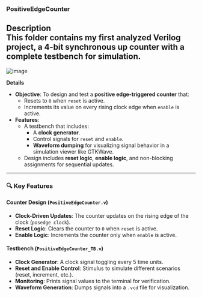 ### PositiveEdgeCounter

**Description**  
This folder contains my **first analyzed Verilog project**, a **4-bit synchronous up counter** with a complete **testbench** for simulation.
---

![image](https://github.com/user-attachments/assets/05fcb34c-e8f8-4dd9-aacf-6078602be70a)


**Details**  
- **Objective**: To design and test a **positive edge-triggered counter** that:
  - Resets to `0` when `reset` is active.
  - Increments its value on every rising clock edge when `enable` is active.
- **Features**:
  - A testbench that includes:
    - A **clock generator**.
    - Control signals for `reset` and `enable`.
    - **Waveform dumping** for visualizing signal behavior in a simulation viewer like GTKWave.
  - Design includes **reset logic**, **enable logic**, and non-blocking assignments for sequential updates.

---

### 🔍 **Key Features**

#### **Counter Design (`PositiveEdgeCounter.v`)**
- **Clock-Driven Updates**: The counter updates on the rising edge of the clock (`posedge clock`).
- **Reset Logic**: Clears the counter to `0` when `reset` is active.
- **Enable Logic**: Increments the counter only when `enable` is active.

#### **Testbench (`PositiveEdgeCounter_TB.v`)**
- **Clock Generator**: A clock signal toggling every 5 time units.
- **Reset and Enable Control**: Stimulus to simulate different scenarios (reset, increment, etc.).
- **Monitoring**: Prints signal values to the terminal for verification.
- **Waveform Generation**: Dumps signals into a `.vcd` file for visualization.
